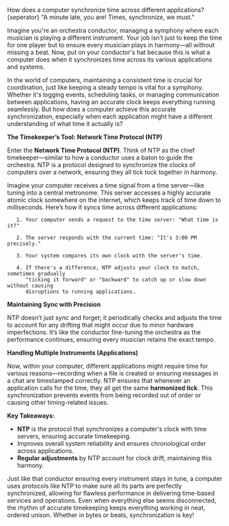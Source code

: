 How does a computer synchronize time across different applications?
{seperator}
"A minute late, you are! Times, synchronize, we must."

Imagine you're an orchestra conductor, managing a symphony where each musician is playing a different instrument. Your job isn’t just to keep the time for one player but to ensure every musician plays in harmony—all without missing a beat. Now, put on your conductor's hat because this is what a computer does when it synchronizes time across its various applications and systems.

In the world of computers, maintaining a consistent time is crucial for coordination, just like keeping a steady tempo is vital for a symphony. Whether it's logging events, scheduling tasks, or managing communication between applications, having an accurate clock keeps everything running seamlessly. But how does a computer achieve this accurate synchronization, especially when each application might have a different understanding of what time it actually is?

**The Timekeeper’s Tool: Network Time Protocol (NTP)**

Enter the **Network Time Protocol (NTP)**. Think of NTP as the chief timekeeper—similar to how a conductor uses a baton to guide the orchestra. NTP is a protocol designed to synchronize the clocks of computers over a network, ensuring they all tick tock together in harmony.

Imagine your computer receives a time signal from a time server—like tuning into a central metronome. This server accesses a highly accurate atomic clock somewhere on the internet, which keeps track of time down to milliseconds. Here’s how it syncs time across different applications:

```
   1. Your computer sends a request to the time server: "What time is it?"
   
   2. The server responds with the current time: "It's 3:00 PM precisely."
   
   3. Your system compares its own clock with the server's time.
   
   4. If there's a difference, NTP adjusts your clock to match, sometimes gradually
      "ticking it forward" or "backward" to catch up or slow down without causing 
      disruptions to running applications.
```

**Maintaining Sync with Precision**

NTP doesn’t just sync and forget; it periodically checks and adjusts the time to account for any drifting that might occur due to minor hardware imperfections. It’s like the conductor fine-tuning the orchestra as the performance continues, ensuring every musician retains the exact tempo.

**Handling Multiple Instruments (Applications)**

Now, within your computer, different applications might require time for various reasons—recording when a file is created or ensuring messages in a chat are timestamped correctly. NTP ensures that whenever an application calls for the time, they all get the same **harmonized tick**. This synchronization prevents events from being recorded out of order or causing other timing-related issues.

**Key Takeaways:**

- **NTP** is the protocol that synchronizes a computer's clock with time servers, ensuring accurate timekeeping.
- Improves overall system reliability and ensures chronological order across applications.
- **Regular adjustments** by NTP account for clock drift, maintaining this harmony.

Just like that conductor ensuring every instrument stays in tune, a computer uses protocols like NTP to make sure all its parts are perfectly synchronized, allowing for flawless performance in delivering time-based services and operations. Even when everything else seems disconnected, the rhythm of accurate timekeeping keeps everything working in neat, ordered unison. Whether in bytes or beats, synchronization is key!